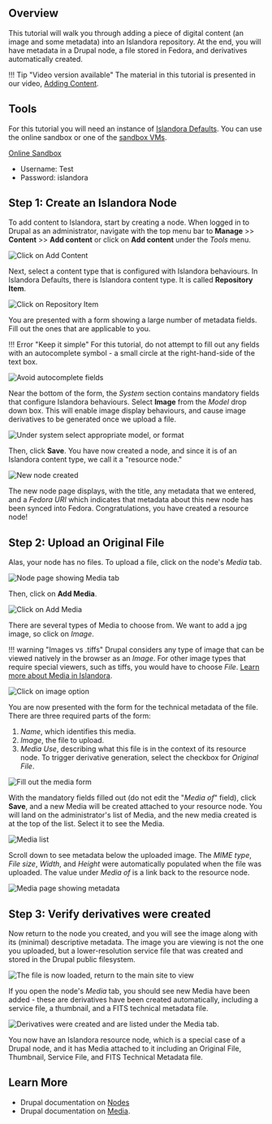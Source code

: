 ## Overview

This tutorial will walk you through adding a piece of digital content (an image and some metadata) into an Islandora repository.
At the end, you will have metadata in a Drupal node, a file stored in Fedora, and derivatives automatically created.

!!! Tip "Video version available"
    The material in this tutorial is presented in our video, [Adding Content](https://youtu.be/G52is7iFkG4).

## Tools

For this tutorial you will need an instance of [Islandora Defaults](https://github.com/Islandora/islandora_defaults). You can use the online sandbox or one of the [sandbox VMs](https://islandora.ca/try).

[Online Sandbox](http://future.islandora.ca)

* Username: Test
* Password: islandora

## Step 1: Create an Islandora Node

To add content to Islandora, start by creating a node. When logged in to Drupal as an administrator, navigate with the top menu bar to **Manage** >> **Content** >> **Add content** or click on **Add content** under the _Tools_ menu.

![Click on Add Content](../assets/create_node_add_content.png)

Next, select a content type that is configured with Islandora behaviours. In Islandora Defaults, there is Islandora content type. It is called **Repository Item**.

![Click on Repository Item](../assets/create_node_select_repo_item.png)

You are presented with a form showing a large number of metadata fields. Fill out the ones that are applicable to you.

!!! Error "Keep it simple"
    For this tutorial, do not attempt to fill out any fields with an autocomplete symbol - a small circle at the right-hand-side of the text box.

<!-- We should really include creating/adding a name here or in another tutorial!! It's a source of immediate confusion and frustration! -->
![Avoid autocomplete fields](../assets/create_node_warning_autocomplete.png)
<!-- Can we get this image inside of the callout box? -->

Near the bottom of the form, the _System_ section contains mandatory fields that configure Islandora behaviours. Select **Image** from the _Model_ drop down box. This will enable image display behaviours, and cause image derivatives to be generated once we upload a file.

![Under system select appropriate model, or format](../assets/create_node_select_model.png)

Then, click **Save**. You have now created a node, and since it is of an Islandora content type, we call it a "resource node."

![New node created](../assets/create_node_new_node.png)

The new node page displays, with the title, any metadata that we entered, and a _Fedora URI_ which indicates that metadata about this new node has been synced into Fedora. Congratulations, you have created a resource node!

## Step 2: Upload an Original File

Alas, your node has no files. To upload a file, click on the node's _Media_ tab.

![Node page showing Media tab](../assets/create_node_click_media.png)

Then, click on **Add Media**.

![Click on Add Media](../assets/create_node_add_media.png)

There are several types of Media to choose from. We want to add a jpg image, so click on _Image_.

!!! warning "Images vs .tiffs"
    Drupal considers any type of image that can be viewed natively in the browser as an _Image_.
    For other image types that require special viewers, such as tiffs, you would have to choose
    _File_. [Learn more about Media in Islandora](../user-documentation/media.md).

![Click on image option](../assets/create_node_select_image.png)

You are now presented with the form for the technical metadata of the file. There are three required
parts of the form:

1. _Name_, which identifies this media.
1. _Image_, the file to upload.
1. _Media Use_, describing what this file is in the context of its resource node. To trigger derivative
generation, select the checkbox for _Original File_.

![Fill out the media form](../assets/create_node_adding_image.png)

With the mandatory fields filled out (do not edit the "_Media of_" field), click **Save**, and a new Media will be created attached to your resource node. You will land on the administrator's list of Media, and the new media created is at the top of the list. Select it to see the Media.

![Media list](../assets/create_node_list_media.png)

<!-- We should maybe mention that it is living in Fedora? but why doesn't the Fedora URI show up?  -->

Scroll down to see metadata below the uploaded image. The _MIME type_, _File size_, _Width_, and _Height_ were automatically populated when the file was uploaded. The value under _Media of_ is a link back to the resource node.

![Media page showing metadata](../assets/create_node_media_metadata.png)

## Step 3: Verify derivatives were created

Now return to the node you created, and you will see the image along with its (minimal) descriptive metadata. The image you are viewing is not the one you uploaded, but a lower-resolution service file that was created and stored in the Drupal public filesystem. 

![The file is now loaded, return to the main site to view](../assets/create_node_finished_node.png)
<!-- should increase the amount of descriptive metadata to make this make more sense -->

If you open the node's _Media_ tab, you should see new Media have been added - these are derivatives have been created automatically, including a service file, a thumbnail, and a FITS technical metadata file.

![Derivatives were created and are listed under the Media tab.](../assets/create_node_see_derivatives.png)

You now have an Islandora resource node, which is a special case of a Drupal node, and it has Media attached to it including an Original File, Thumbnail, Service File, and FITS Technical Metadata file. 

## Learn More

- Drupal documentation on [Nodes](https://www.drupal.org/docs/7/nodes-content-types-and-fields/about-nodes)
- Drupal documentation on [Media](https://www.drupal.org/docs/8/core/modules/media).
<!-- include Nodes, Media, etc once they make sense to follow this tutorial. -->



